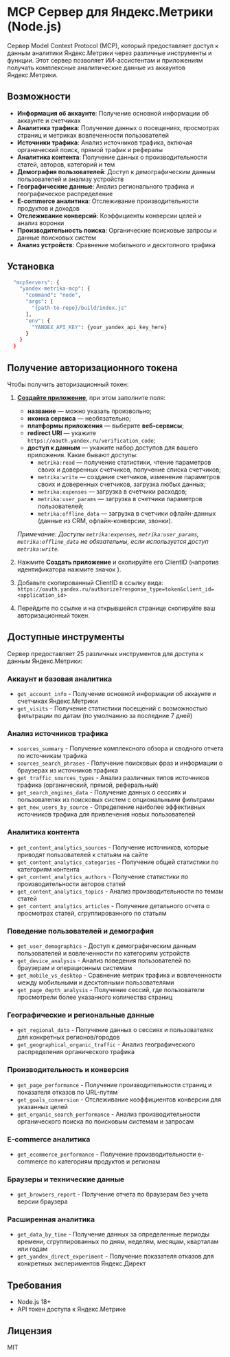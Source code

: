 # MCP Сервер для Яндекс.Метрики (Node.js)

Сервер Model Context Protocol (MCP), который предоставляет доступ к данным аналитики Яндекс.Метрики через различные инструменты и функции. Этот сервер позволяет ИИ-ассистентам и приложениям получать комплексные аналитические данные из аккаунтов Яндекс.Метрики.

## Возможности

- **Информация об аккаунте**: Получение основной информации об аккаунте и счетчиках
- **Аналитика трафика**: Получение данных о посещениях, просмотрах страниц и метриках вовлеченности пользователей
- **Источники трафика**: Анализ источников трафика, включая органический поиск, прямой трафик и рефералы
- **Аналитика контента**: Получение данных о производительности статей, авторов, категорий и тем
- **Демография пользователей**: Доступ к демографическим данным пользователей и анализу устройств
- **Географические данные**: Анализ регионального трафика и географическое распределение
- **E-commerce аналитика**: Отслеживание производительности продуктов и доходов
- **Отслеживание конверсий**: Коэффициенты конверсии целей и анализ воронки
- **Производительность поиска**: Органические поисковые запросы и данные поисковых систем
- **Анализ устройств**: Сравнение мобильного и десктопного трафика

## Установка

```bash
  "mcpServers": {
    "yandex-metrika-mcp": {
      "command": "node",
      "args": [
        "{path-to-repo}/build/index.js"
      ],
      "env": {
        "YANDEX_API_KEY": {your_yandex_api_key_here}
      }
    }
  }
```

## Получение авторизационного токена

Чтобы получить авторизационный токен:

1.  [**Создайте приложение**](https://oauth.yandex.ru/client/new), при этом заполните поля:
    *   **название** — можно указать произвольно;
    *   **иконка сервиса** — необязательно;
    *   **платформы приложения** — выберите **веб-сервисы**;
    *   **redirect URI** — укажите `https://oauth.yandex.ru/verification_code`;
    *   **доступ к данным** — укажите набор доступов для вашего приложения. Какие бывают доступы:
        *   `metrika:read` — получение статистики, чтение параметров своих и доверенных счетчиков, получение списка счетчиков;
        *   `metrika:write` — создание счетчиков, изменение параметров своих и доверенных счетчиков, загрузка любых данных;
        *   `metrika:expenses` — загрузка в счетчики расходов;
        *   `metrika:user_params` — загрузка в счетчики параметров пользователей;
        *   `metrika:offline_data` — загрузка в счетчики офлайн-данных (данные из CRM, офлайн-конверсии, звонки).

    *Примечание: Доступы `metrika:expenses`, `metrika:user_params`, `metrika:offline_data` не обязательны, если используется доступ `metrika:write`.*

2.  Нажмите **Создать приложение** и скопируйте его ClientID (напротив идентификатора нажмите значок ).

3.  Добавьте скопированный ClientID в ссылку вида:
    `https://oauth.yandex.ru/authorize?response_type=token&client_id=<application_id>`

4.  Перейдите по ссылке и на открывшейся странице скопируйте ваш авторизационный токен.

## Доступные инструменты

Сервер предоставляет 25 различных инструментов для доступа к данным Яндекс.Метрики:

### Аккаунт и базовая аналитика
- `get_account_info` - Получение основной информации об аккаунте и счетчиках Яндекс.Метрики
- `get_visits` - Получение статистики посещений с возможностью фильтрации по датам (по умолчанию за последние 7 дней)

### Анализ источников трафика
- `sources_summary` - Получение комплексного обзора и сводного отчета по источникам трафика
- `sources_search_phrases` - Получение поисковых фраз и информации о браузерах из источников трафика
- `get_traffic_sources_types` - Анализ различных типов источников трафика (органический, прямой, реферальный)
- `get_search_engines_data` - Получение данных о сессиях и пользователях из поисковых систем с опциональными фильтрами
- `get_new_users_by_source` - Определение наиболее эффективных источников трафика для привлечения новых пользователей

### Аналитика контента
- `get_content_analytics_sources` - Получение источников, которые приводят пользователей к статьям на сайте
- `get_content_analytics_categories` - Получение общей статистики по категориям контента
- `get_content_analytics_authors` - Получение статистики по производительности авторов статей
- `get_content_analytics_topics` - Анализ производительности по темам статей
- `get_content_analytics_articles` - Получение детального отчета о просмотрах статей, сгруппированного по статьям

### Поведение пользователей и демография
- `get_user_demographics` - Доступ к демографическим данным пользователей и вовлеченности по категориям устройств
- `get_device_analysis` - Анализ поведения пользователей по браузерам и операционным системам
- `get_mobile_vs_desktop` - Сравнение метрик трафика и вовлеченности между мобильными и десктопными пользователями
- `get_page_depth_analysis` - Получение сессий, где пользователи просмотрели более указанного количества страниц

### Географические и региональные данные
- `get_regional_data` - Получение данных о сессиях и пользователях для конкретных регионов/городов
- `get_geographical_organic_traffic` - Анализ географического распределения органического трафика

### Производительность и конверсия
- `get_page_performance` - Получение производительности страниц и показателя отказов по URL-путям
- `get_goals_conversion` - Отслеживание коэффициентов конверсии для указанных целей
- `get_organic_search_performance` - Анализ производительности органического поиска по поисковым системам и запросам

### E-commerce аналитика
- `get_ecommerce_performance` - Получение производительности e-commerce по категориям продуктов и регионам

### Браузеры и технические данные
- `get_browsers_report` - Получение отчета по браузерам без учета версии браузера

### Расширенная аналитика
- `get_data_by_time` - Получение данных за определенные периоды времени, сгруппированных по дням, неделям, месяцам, кварталам или годам
- `get_yandex_direct_experiment` - Получение показателя отказов для конкретных экспериментов Яндекс.Директ

## Требования

- Node.js 18+
- API токен доступа к Яндекс.Метрике

## Лицензия

MIT
